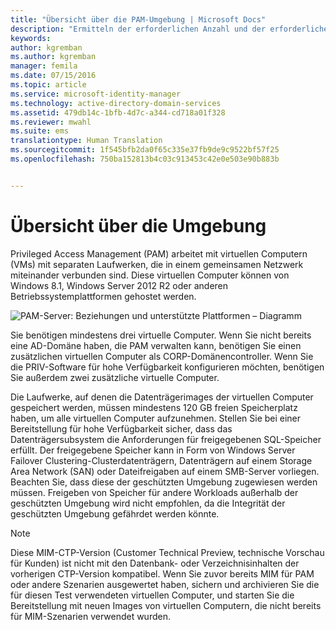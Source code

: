 ```yaml
---
title: "Übersicht über die PAM-Umgebung | Microsoft Docs"
description: "Ermitteln der erforderlichen Anzahl und der erforderlichen Konfiguration virtueller Computer für eine erfolgreiche Bereitstellung von Privileged Access Management"
keywords: 
author: kgremban
ms.author: kgremban
manager: femila
ms.date: 07/15/2016
ms.topic: article
ms.service: microsoft-identity-manager
ms.technology: active-directory-domain-services
ms.assetid: 479db14c-1bfb-4d7c-a344-cd718a01f328
ms.reviewer: mwahl
ms.suite: ems
translationtype: Human Translation
ms.sourcegitcommit: 1f545bfb2da0f65c335e37fb9de9c9522bf57f25
ms.openlocfilehash: 750ba152813b4c03c913453c42e0e503e90b883b


---
```


# <a name="environment-overview"></a>Übersicht über die Umgebung

Privileged Access Management (PAM) arbeitet mit virtuellen Computern (VMs) mit separaten Laufwerken, die in einem gemeinsamen Netzwerk miteinander verbunden sind. Diese virtuellen Computer können von Windows 8.1, Windows Server 2012 R2 oder anderen Betriebssystemplattformen gehostet werden.

![PAM-Server: Beziehungen und unterstützte Plattformen – Diagramm](media/pam-test-lab-architecture.png)

Sie benötigen mindestens drei virtuelle Computer.  Wenn Sie nicht bereits eine AD-Domäne haben, die PAM verwalten kann, benötigen Sie einen zusätzlichen virtuellen Computer als CORP-Domänencontroller.  Wenn Sie die PRIV-Software für hohe Verfügbarkeit konfigurieren möchten, benötigen Sie außerdem zwei zusätzliche virtuelle Computer.

Die Laufwerke, auf denen die Datenträgerimages der virtuellen Computer gespeichert werden, müssen mindestens 120 GB freien Speicherplatz haben, um alle virtuellen Computer aufzunehmen.  Stellen Sie bei einer Bereitstellung für hohe Verfügbarkeit sicher, dass das Datenträgersubsystem die Anforderungen für freigegebenen SQL-Speicher erfüllt.  Der freigegebene Speicher kann in Form von Windows Server Failover Clustering-Clusterdatenträgern, Datenträgern auf einem Storage Area Network (SAN) oder Dateifreigaben auf einem SMB-Server vorliegen. Beachten Sie, dass diese der geschützten Umgebung zugewiesen werden müssen. Freigeben von Speicher für andere Workloads außerhalb der geschützten Umgebung wird nicht empfohlen, da die Integrität der geschützten Umgebung gefährdet werden könnte.

> [!NOTE]
> Diese MIM-CTP-Version (Customer Technical Preview, technische Vorschau für Kunden) ist nicht mit den Datenbank- oder Verzeichnisinhalten der vorherigen CTP-Version kompatibel. Wenn Sie zuvor bereits MIM für PAM oder andere Szenarien ausgewertet haben, sichern und archivieren Sie die für diesen Test verwendeten virtuellen Computer, und starten Sie die Bereitstellung mit neuen Images von virtuellen Computern, die nicht bereits für MIM-Szenarien verwendet wurden.



<!--HONumber=Nov16_HO2-->


